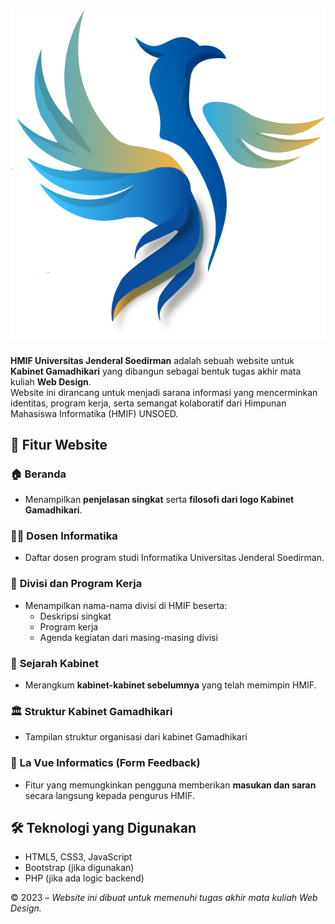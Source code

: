 # ![Logo HMIF](gamadhikari.png) 

**HMIF Universitas Jenderal Soedirman** adalah sebuah website untuk **Kabinet Gamadhikari** yang dibangun sebagai bentuk tugas akhir mata kuliah **Web Design**.  
Website ini dirancang untuk menjadi sarana informasi yang mencerminkan identitas, program kerja, serta semangat kolaboratif dari Himpunan Mahasiswa Informatika (HMIF) UNSOED.

## 🎯 Fitur Website

### 🏠 **Beranda**
- Menampilkan **penjelasan singkat** serta **filosofi dari logo Kabinet Gamadhikari**.

### 👩‍🏫 **Dosen Informatika**
- Daftar dosen program studi Informatika Universitas Jenderal Soedirman.

### 🧩 **Divisi dan Program Kerja**
- Menampilkan nama-nama divisi di HMIF beserta:
  - Deskripsi singkat
  - Program kerja
  - Agenda kegiatan dari masing-masing divisi

### 📜 **Sejarah Kabinet**
- Merangkum **kabinet-kabinet sebelumnya** yang telah memimpin HMIF.

### 🏛️ **Struktur Kabinet Gamadhikari**
- Tampilan struktur organisasi dari kabinet Gamadhikari

### 📝 **La Vue Informatics (Form Feedback)**
- Fitur yang memungkinkan pengguna memberikan **masukan dan saran** secara langsung kepada pengurus HMIF.

## 🛠️ Teknologi yang Digunakan

- HTML5, CSS3, JavaScript
- Bootstrap (jika digunakan)
- PHP (jika ada logic backend)

© 2023 – *Website ini dibuat untuk memenuhi tugas akhir mata kuliah Web Design.*
